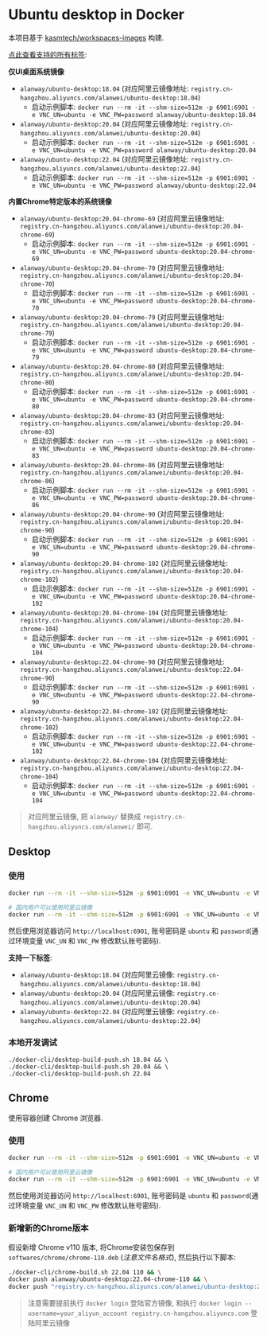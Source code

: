 # Ubuntu desktop in Docker

本项目基于 [kasmtech/workspaces-images](https://github.com/kasmtech/workspaces-images) 构建.

[点此查看支持的所有标签](https://hub.docker.com/r/alanway/ubuntu-desktop/tags):

**仅UI桌面系统镜像**

* `alanway/ubuntu-desktop:18.04` (对应阿里云镜像地址: `registry.cn-hangzhou.aliyuncs.com/alanwei/ubuntu-desktop:18.04`)
  * 启动示例脚本: `docker run --rm -it --shm-size=512m -p 6901:6901 -e VNC_UN=ubuntu -e VNC_PW=password alanway/ubuntu-desktop:18.04`
* `alanway/ubuntu-desktop:20.04` (对应阿里云镜像地址: `registry.cn-hangzhou.aliyuncs.com/alanwei/ubuntu-desktop:20.04`)
  * 启动示例脚本: `docker run --rm -it --shm-size=512m -p 6901:6901 -e VNC_UN=ubuntu -e VNC_PW=password alanway/ubuntu-desktop:20.04`
* `alanway/ubuntu-desktop:22.04` (对应阿里云镜像地址: `registry.cn-hangzhou.aliyuncs.com/alanwei/ubuntu-desktop:22.04`)
  * 启动示例脚本: `docker run --rm -it --shm-size=512m -p 6901:6901 -e VNC_UN=ubuntu -e VNC_PW=password alanway/ubuntu-desktop:22.04`

**内置Chrome特定版本的系统镜像**

* `alanway/ubuntu-desktop:20.04-chrome-69` (对应阿里云镜像地址: `registry.cn-hangzhou.aliyuncs.com/alanwei/ubuntu-desktop:20.04-chrome-69`)
  * 启动示例脚本: `docker run --rm -it --shm-size=512m -p 6901:6901 -e VNC_UN=ubuntu -e VNC_PW=password ubuntu-desktop:20.04-chrome-69`
* `alanway/ubuntu-desktop:20.04-chrome-70` (对应阿里云镜像地址: `registry.cn-hangzhou.aliyuncs.com/alanwei/ubuntu-desktop:20.04-chrome-70`)
  * 启动示例脚本: `docker run --rm -it --shm-size=512m -p 6901:6901 -e VNC_UN=ubuntu -e VNC_PW=password ubuntu-desktop:20.04-chrome-70`
* `alanway/ubuntu-desktop:20.04-chrome-79` (对应阿里云镜像地址: `registry.cn-hangzhou.aliyuncs.com/alanwei/ubuntu-desktop:20.04-chrome-79`)
  * 启动示例脚本: `docker run --rm -it --shm-size=512m -p 6901:6901 -e VNC_UN=ubuntu -e VNC_PW=password ubuntu-desktop:20.04-chrome-79`
* `alanway/ubuntu-desktop:20.04-chrome-80` (对应阿里云镜像地址: `registry.cn-hangzhou.aliyuncs.com/alanwei/ubuntu-desktop:20.04-chrome-80`)
  * 启动示例脚本: `docker run --rm -it --shm-size=512m -p 6901:6901 -e VNC_UN=ubuntu -e VNC_PW=password ubuntu-desktop:20.04-chrome-80`
* `alanway/ubuntu-desktop:20.04-chrome-83` (对应阿里云镜像地址: `registry.cn-hangzhou.aliyuncs.com/alanwei/ubuntu-desktop:20.04-chrome-83`)
  * 启动示例脚本: `docker run --rm -it --shm-size=512m -p 6901:6901 -e VNC_UN=ubuntu -e VNC_PW=password ubuntu-desktop:20.04-chrome-83`
* `alanway/ubuntu-desktop:20.04-chrome-86` (对应阿里云镜像地址: `registry.cn-hangzhou.aliyuncs.com/alanwei/ubuntu-desktop:20.04-chrome-86`)
  * 启动示例脚本: `docker run --rm -it --shm-size=512m -p 6901:6901 -e VNC_UN=ubuntu -e VNC_PW=password ubuntu-desktop:20.04-chrome-86`
* `alanway/ubuntu-desktop:20.04-chrome-90` (对应阿里云镜像地址: `registry.cn-hangzhou.aliyuncs.com/alanwei/ubuntu-desktop:20.04-chrome-90`)
  * 启动示例脚本: `docker run --rm -it --shm-size=512m -p 6901:6901 -e VNC_UN=ubuntu -e VNC_PW=password ubuntu-desktop:20.04-chrome-90`
* `alanway/ubuntu-desktop:20.04-chrome-102` (对应阿里云镜像地址: `registry.cn-hangzhou.aliyuncs.com/alanwei/ubuntu-desktop:20.04-chrome-102`)
  * 启动示例脚本: `docker run --rm -it --shm-size=512m -p 6901:6901 -e VNC_UN=ubuntu -e VNC_PW=password ubuntu-desktop:20.04-chrome-102`
* `alanway/ubuntu-desktop:20.04-chrome-104` (对应阿里云镜像地址: `registry.cn-hangzhou.aliyuncs.com/alanwei/ubuntu-desktop:20.04-chrome-104`)
  * 启动示例脚本: `docker run --rm -it --shm-size=512m -p 6901:6901 -e VNC_UN=ubuntu -e VNC_PW=password ubuntu-desktop:20.04-chrome-104`
* `alanway/ubuntu-desktop:22.04-chrome-90` (对应阿里云镜像地址: `registry.cn-hangzhou.aliyuncs.com/alanwei/ubuntu-desktop:22.04-chrome-90`)
  * 启动示例脚本: `docker run --rm -it --shm-size=512m -p 6901:6901 -e VNC_UN=ubuntu -e VNC_PW=password ubuntu-desktop:22.04-chrome-90`
* `alanway/ubuntu-desktop:22.04-chrome-102` (对应阿里云镜像地址: `registry.cn-hangzhou.aliyuncs.com/alanwei/ubuntu-desktop:22.04-chrome-102`)
  * 启动示例脚本: `docker run --rm -it --shm-size=512m -p 6901:6901 -e VNC_UN=ubuntu -e VNC_PW=password ubuntu-desktop:22.04-chrome-102`
* `alanway/ubuntu-desktop:22.04-chrome-104` (对应阿里云镜像地址: `registry.cn-hangzhou.aliyuncs.com/alanwei/ubuntu-desktop:22.04-chrome-104`)
  * 启动示例脚本: `docker run --rm -it --shm-size=512m -p 6901:6901 -e VNC_UN=ubuntu -e VNC_PW=password ubuntu-desktop:22.04-chrome-104`

> 对应阿里云镜像, 把 `alanway/` 替换成 `registry.cn-hangzhou.aliyuncs.com/alanwei/` 即可.
## Desktop

### 使用

```bash
docker run --rm -it --shm-size=512m -p 6901:6901 -e VNC_UN=ubuntu -e VNC_PW=password alanway/ubuntu-desktop:20.04

# 国内用户可以使用阿里云镜像
docker run --rm -it --shm-size=512m -p 6901:6901 -e VNC_UN=ubuntu -e VNC_PW=password registry.cn-hangzhou.aliyuncs.com/alanwei/ubuntu-desktop:20.04
```

然后使用浏览器访问 `http://localhost:6901`, 账号密码是 `ubuntu` 和 `password`(通过环境变量 `VNC_UN` 和 `VNC_PW` 修改默认账号密码).

**支持一下标签**:

* `alanway/ubuntu-desktop:18.04` (对应阿里云镜像: `registry.cn-hangzhou.aliyuncs.com/alanwei/ubuntu-desktop:18.04`)
* `alanway/ubuntu-desktop:20.04` (对应阿里云镜像: `registry.cn-hangzhou.aliyuncs.com/alanwei/ubuntu-desktop:20.04`)
* `alanway/ubuntu-desktop:22.04` (对应阿里云镜像: `registry.cn-hangzhou.aliyuncs.com/alanwei/ubuntu-desktop:22.04`)

### 本地开发调试

```
./docker-cli/desktop-build-push.sh 18.04 && \
./docker-cli/desktop-build-push.sh 20.04 && \
./docker-cli/desktop-build-push.sh 22.04
```

## Chrome

使用容器创建 Chrome 浏览器.

### 使用

```bash
docker run --rm -it --shm-size=512m -p 6901:6901 -e VNC_UN=ubuntu -e VNC_PW=password alanway/ubuntu-desktop:20.04-chrome-90

# 国内用户可以使用阿里云镜像
docker run --rm -it --shm-size=512m -p 6901:6901 -e VNC_UN=ubuntu -e VNC_PW=password registry.cn-hangzhou.aliyuncs.com/alanwei/ubuntu-desktop:20.04-chrome-86
```

然后使用浏览器访问 `http://localhost:6901`, 账号密码是 `ubuntu` 和 `password`(通过环境变量 `VNC_UN` 和 `VNC_PW` 修改默认账号密码).



### 新增新的Chrome版本

假设新增 Chrome v110 版本, 将Chrome安装包保存到 `softwares/chrome/chrome-110.deb` (*注意文件名格式*), 然后执行以下脚本:

```bash
./docker-cli/chrome-build.sh 22.04 110 && \
docker push alanway/ubuntu-desktop:22.04-chrome-110 && \
docker push "registry.cn-hangzhou.aliyuncs.com/alanwei/ubuntu-desktop:22.04-chrome-110"
```

> 注意需要提前执行 `docker login` 登陆官方镜像, 和执行 `docker login --username=your_aliyun_account registry.cn-hangzhou.aliyuncs.com` 登陆阿里云镜像
